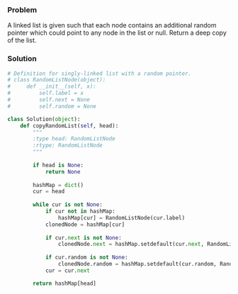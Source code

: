 ### Problem
A linked list is given such that each node contains an additional random pointer which could point to any node in the list or null.
Return a deep copy of the list.
### Solution
```python
# Definition for singly-linked list with a random pointer.
# class RandomListNode(object):
#     def __init__(self, x):
#         self.label = x
#         self.next = None
#         self.random = None

class Solution(object):
    def copyRandomList(self, head):
        """
        :type head: RandomListNode
        :rtype: RandomListNode
        """
        
        if head is None:
            return None
        
        hashMap = dict()
        cur = head
        
        while cur is not None:
            if cur not in hashMap:
                hashMap[cur] = RandomListNode(cur.label)
            clonedNode = hashMap[cur]
            
            if cur.next is not None:
                clonedNode.next = hashMap.setdefault(cur.next, RandomListNode(cur.next.label))
            
            if cur.random is not None:
                clonedNode.random = hashMap.setdefault(cur.random, RandomListNode(cur.random.label))
            cur = cur.next

        return hashMap[head]
                
        
```